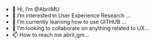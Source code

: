 - 👋 Hi, I’m @AbrilMU
- 👀 I’m interested in User Experience Research ...
- 🌱 I’m currently learning how to use GITHUB ...
- 💞️ I’m looking to collaborate on anything related to UX...
- 📫 How to reach me  abril_gm...

<!---
AbrilMU/AbrilMU is a ✨ special ✨ repository because its `README.md` (this file) appears on your GitHub profile.
You can click the Preview link to take a look at your changes.
--->

